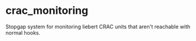 # crac_monitoring
Stopgap system for monitoring liebert CRAC units that aren't reachable with normal hooks. 
